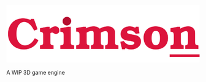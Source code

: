 ![](https://raw.githubusercontent.com/georgelam6/Crimson/reboot/media/transparentlogo.png)

A WIP 3D game engine
